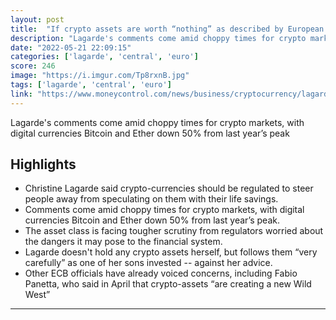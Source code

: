 ```yaml
---
layout: post
title:  "If crypto assets are worth “nothing” as described by European Central Bank head Lagarde, then we shouldn’t be needed to pay taxes on something that’s worth nothing. Am I right?"
description: "Lagarde's comments come amid choppy times for crypto markets, with digital currencies Bitcoin and Ether down 50% from last year’s peak"
date: "2022-05-21 22:09:15"
categories: ['lagarde', 'central', 'euro']
score: 246
image: "https://i.imgur.com/Tp8rxnB.jpg"
tags: ['lagarde', 'central', 'euro']
link: "https://www.moneycontrol.com/news/business/cryptocurrency/lagarde-says-crypto-is-worth-nothing-and-should-be-regulated-8549091.html/amp"
---
```


Lagarde's comments come amid choppy times for crypto markets, with digital currencies Bitcoin and Ether down 50% from last year’s peak

## Highlights

- Christine Lagarde said crypto-currencies should be regulated to steer people away from speculating on them with their life savings.
- Comments come amid choppy times for crypto markets, with digital currencies Bitcoin and Ether down 50% from last year’s peak.
- The asset class is facing tougher scrutiny from regulators worried about the dangers it may pose to the financial system.
- Lagarde doesn't hold any crypto assets herself, but follows them “very carefully” as one of her sons invested -- against her advice.
- Other ECB officials have already voiced concerns, including Fabio Panetta, who said in April that crypto-assets “are creating a new Wild West”

---
